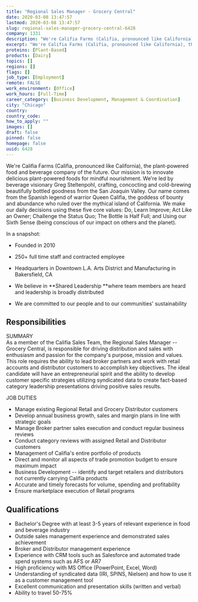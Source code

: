 ```yaml
---
title: "Regional Sales Manager - Grocery Central"
date: 2020-03-08 13:47:57
lastmod: 2020-03-08 13:47:57
slug: regional-sales-manager-grocery-central-6428
company: 1331
description: "We're Califia Farms (Califia, pronounced like California), the plant-powered food and beverage company of the future. Our mission is to innovate delicious plant-powered foods for mindful nourishment. We're led by beverage visionary Greg Steltenpohl, crafting, concocting and cold-brewing beautifully bottled goodness from the San Joaquin Valley. Our name comes from the Spanish legend of warrior Queen Califia, the goddess of bounty and abundance who ruled over the mythical island of California."
excerpt: "We're Califia Farms (Califia, pronounced like California), the plant-powered food and beverage company of the future. Our mission is to innovate delicious plant-powered foods for mindful nourishment. We're led by beverage visionary Greg Steltenpohl, crafting, concocting and cold-brewing beautifully bottled goodness from the San Joaquin Valley. Our name comes from the Spanish legend of warrior Queen Califia, the goddess of bounty and abundance who ruled over the mythical island of California."
proteins: [Plant-Based]
products: [Dairy]
topics: []
regions: []
flags: []
job_type: [Employment]
remote: FALSE
work_environment: [Office]
work_hours: [Full-Time]
career_category: [Business Development, Management & Coordination]
city: "Chicago"
country: 
country_code: 
how_to_apply: ""
images: []
draft: false
pinned: false
homepage: false
uuid: 6428
---
```

We\'re Califia Farms (Califia, pronounced like California), the
plant-powered food and beverage company of the future. Our mission is to
innovate delicious plant-powered foods for mindful nourishment. We\'re
led by beverage visionary Greg Steltenpohl, crafting, concocting and
cold-brewing beautifully bottled goodness from the San Joaquin Valley.
Our name comes from the Spanish legend of warrior Queen Califia, the
goddess of bounty and abundance who ruled over the mythical island of
California. We make our daily decisions using these five core
values: Do, Learn Improve; Act Like an Owner; Challenge the Status
Quo; The Bottle is Half Full; and Using our Sixth Sense (being conscious
of our impact on others and the planet).

In a snapshot:

-   Founded in 2010

-   250+ full time staff and contracted employee

-   Headquarters in Downtown L.A. Arts District and Manufacturing in
    Bakersfield, CA

-   We believe in **Shared Leadership **where team members are heard and
    leadership is broadly distributed

-   We are committed to our people and to our communities\'
    sustainability

## Responsibilities

SUMMARY\
As a member of the Califia Sales Team, the Regional Sales Manager --
Grocery Central, is responsible for driving distribution and sales with
enthusiasm and passion for the company's purpose, mission and values.
This role requires the ability to lead broker partners and work with
retail accounts and distributor customers to accomplish key objectives.
The ideal candidate will have an entrepreneurial spirit and the ability
to develop customer specific strategies utilizing syndicated data to
create fact-based category leadership presentations driving positive
sales results.

JOB DUTIES

-   Manage existing Regional Retail and Grocery Distributor customers
-   Develop annual business growth, sales and margin plans in line with
    strategic goals
-   Manage Broker partner sales execution and conduct regular business
    reviews
-   Conduct category reviews with assigned Retail and Distributor
    customers
-   Management of Califia's entire portfolio of products
-   Direct and monitor all aspects of trade promotion budget to ensure
    maximum impact
-   Business Development -- identify and target retailers and
    distributors not currently carrying Califia products
-   Accurate and timely forecasts for volume, spending and profitability
-   Ensure marketplace execution of Retail programs

## Qualifications

-   Bachelor's Degree with at least 3-5 years of relevant experience in
    food and beverage industry
-   Outside sales management experience and demonstrated sales
    achievement
-   Broker and Distributor management experience
-   Experience with CRM tools such as Salesforce and automated trade
    spend systems such as AFS or AR7
-   High proficiency with MS Office (PowerPoint, Excel, Word)
-   Understanding of syndicated data (IRI, SPINS, Nielsen) and how to
    use it as a customer management tool
-   Excellent communication and presentation skills (written and verbal)
-   Ability to travel 50-75%
